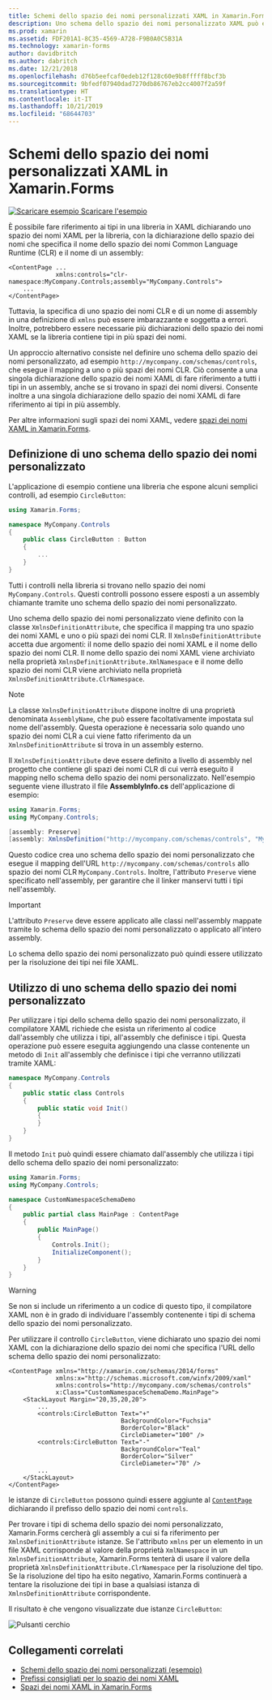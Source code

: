 ```yaml
---
title: Schemi dello spazio dei nomi personalizzati XAML in Xamarin.Forms
description: Uno schema dello spazio dei nomi personalizzato XAML può essere definito con la classe XmlnsDefinitionAttribute, che specifica un mapping tra un URL personalizzato e uno o più spazi dei nomi CLR. Lo schema dello spazio dei nomi personalizzato può quindi essere utilizzato nelle dichiarazioni dello spazio dei nomi XAML.
ms.prod: xamarin
ms.assetid: FDF201A1-8C35-4569-A728-F9B0A0C5B31A
ms.technology: xamarin-forms
author: davidbritch
ms.author: dabritch
ms.date: 12/21/2018
ms.openlocfilehash: d76b5eefcaf0edeb12f128c60e9b8fffff8bcf3b
ms.sourcegitcommit: 9bfedf07940dad7270db86767eb2cc4007f2a59f
ms.translationtype: HT
ms.contentlocale: it-IT
ms.lasthandoff: 10/21/2019
ms.locfileid: "68644703"
---
```

# <a name="xaml-custom-namespace-schemas-in-xamarinforms"></a>Schemi dello spazio dei nomi personalizzati XAML in Xamarin.Forms

[![Scaricare esempio](~/media/shared/download.png) Scaricare l'esempio](https://docs.microsoft.com/samples/xamarin/xamarin-forms-samples/xaml-customnamespaceschemas)

È possibile fare riferimento ai tipi in una libreria in XAML dichiarando uno spazio dei nomi XAML per la libreria, con la dichiarazione dello spazio dei nomi che specifica il nome dello spazio dei nomi Common Language Runtime (CLR) e il nome di un assembly:

```xaml
<ContentPage ...
             xmlns:controls="clr-namespace:MyCompany.Controls;assembly="MyCompany.Controls">
    ...
</ContentPage>
```

Tuttavia, la specifica di uno spazio dei nomi CLR e di un nome di assembly in una definizione di `xmlns` può essere imbarazzante e soggetta a errori. Inoltre, potrebbero essere necessarie più dichiarazioni dello spazio dei nomi XAML se la libreria contiene tipi in più spazi dei nomi.

Un approccio alternativo consiste nel definire uno schema dello spazio dei nomi personalizzato, ad esempio `http://mycompany.com/schemas/controls`, che esegue il mapping a uno o più spazi dei nomi CLR. Ciò consente a una singola dichiarazione dello spazio dei nomi XAML di fare riferimento a tutti i tipi in un assembly, anche se si trovano in spazi dei nomi diversi. Consente inoltre a una singola dichiarazione dello spazio dei nomi XAML di fare riferimento ai tipi in più assembly.

Per altre informazioni sugli spazi dei nomi XAML, vedere [spazi dei nomi XAML in Xamarin.Forms](namespaces.md).

## <a name="defining-a-custom-namespace-schema"></a>Definizione di uno schema dello spazio dei nomi personalizzato

L'applicazione di esempio contiene una libreria che espone alcuni semplici controlli, ad esempio `CircleButton`:

```csharp
using Xamarin.Forms;

namespace MyCompany.Controls
{
    public class CircleButton : Button
    {
        ...
    }
}
```

Tutti i controlli nella libreria si trovano nello spazio dei nomi `MyCompany.Controls`. Questi controlli possono essere esposti a un assembly chiamante tramite uno schema dello spazio dei nomi personalizzato.

Uno schema dello spazio dei nomi personalizzato viene definito con la classe `XmlnsDefinitionAttribute`, che specifica il mapping tra uno spazio dei nomi XAML e uno o più spazi dei nomi CLR. Il `XmlnsDefinitionAttribute` accetta due argomenti: il nome dello spazio dei nomi XAML e il nome dello spazio dei nomi CLR. Il nome dello spazio dei nomi XAML viene archiviato nella proprietà `XmlnsDefinitionAttribute.XmlNamespace` e il nome dello spazio dei nomi CLR viene archiviato nella proprietà `XmlnsDefinitionAttribute.ClrNamespace`.

> [!NOTE]
> La classe `XmlnsDefinitionAttribute` dispone inoltre di una proprietà denominata `AssemblyName`, che può essere facoltativamente impostata sul nome dell'assembly. Questa operazione è necessaria solo quando uno spazio dei nomi CLR a cui viene fatto riferimento da un `XmlnsDefinitionAttribute` si trova in un assembly esterno.

Il `XmlnsDefinitionAttribute` deve essere definito a livello di assembly nel progetto che contiene gli spazi dei nomi CLR di cui verrà eseguito il mapping nello schema dello spazio dei nomi personalizzato. Nell'esempio seguente viene illustrato il file **AssemblyInfo.cs** dell'applicazione di esempio:

```csharp
using Xamarin.Forms;
using MyCompany.Controls;

[assembly: Preserve]
[assembly: XmlnsDefinition("http://mycompany.com/schemas/controls", "MyCompany.Controls")]
```

Questo codice crea uno schema dello spazio dei nomi personalizzato che esegue il mapping dell'URL `http://mycompany.com/schemas/controls` allo spazio dei nomi CLR `MyCompany.Controls`. Inoltre, l'attributo `Preserve` viene specificato nell'assembly, per garantire che il linker manservi tutti i tipi nell'assembly.

> [!IMPORTANT]
> L'attributo `Preserve` deve essere applicato alle classi nell'assembly mappate tramite lo schema dello spazio dei nomi personalizzato o applicato all'intero assembly.

Lo schema dello spazio dei nomi personalizzato può quindi essere utilizzato per la risoluzione dei tipi nei file XAML.

## <a name="consuming-a-custom-namespace-schema"></a>Utilizzo di uno schema dello spazio dei nomi personalizzato

Per utilizzare i tipi dello schema dello spazio dei nomi personalizzato, il compilatore XAML richiede che esista un riferimento al codice dall'assembly che utilizza i tipi, all'assembly che definisce i tipi. Questa operazione può essere eseguita aggiungendo una classe contenente un metodo di `Init` all'assembly che definisce i tipi che verranno utilizzati tramite XAML:

```csharp
namespace MyCompany.Controls
{
    public static class Controls
    {
        public static void Init()
        {
        }
    }
}
```

Il metodo `Init` può quindi essere chiamato dall'assembly che utilizza i tipi dello schema dello spazio dei nomi personalizzato:

```csharp
using Xamarin.Forms;
using MyCompany.Controls;

namespace CustomNamespaceSchemaDemo
{
    public partial class MainPage : ContentPage
    {
        public MainPage()
        {
            Controls.Init();
            InitializeComponent();
        }
    }
}
```

> [!WARNING]
> Se non si include un riferimento a un codice di questo tipo, il compilatore XAML non è in grado di individuare l'assembly contenente i tipi di schema dello spazio dei nomi personalizzato.

Per utilizzare il controllo `CircleButton`, viene dichiarato uno spazio dei nomi XAML con la dichiarazione dello spazio dei nomi che specifica l'URL dello schema dello spazio dei nomi personalizzato:

```xaml
<ContentPage xmlns="http://xamarin.com/schemas/2014/forms"
             xmlns:x="http://schemas.microsoft.com/winfx/2009/xaml"
             xmlns:controls="http://mycompany.com/schemas/controls"
             x:Class="CustomNamespaceSchemaDemo.MainPage">
    <StackLayout Margin="20,35,20,20">
        ...
        <controls:CircleButton Text="+"
                               BackgroundColor="Fuchsia"
                               BorderColor="Black"
                               CircleDiameter="100" />
        <controls:CircleButton Text="-"
                               BackgroundColor="Teal"
                               BorderColor="Silver"
                               CircleDiameter="70" />
        ...
    </StackLayout>
</ContentPage>
```

le istanze di `CircleButton` possono quindi essere aggiunte al [`ContentPage`](xref:Xamarin.Forms.ContentPage) dichiarando il prefisso dello spazio dei nomi `controls`.

Per trovare i tipi di schema dello spazio dei nomi personalizzato, Xamarin.Forms cercherà gli assembly a cui si fa riferimento per `XmlnsDefinitionAttribute` istanze. Se l'attributo `xmlns` per un elemento in un file XAML corrisponde al valore della proprietà `XmlNamespace` in un `XmlnsDefinitionAttribute`, Xamarin.Forms tenterà di usare il valore della proprietà `XmlnsDefinitionAttribute.ClrNamespace` per la risoluzione del tipo. Se la risoluzione del tipo ha esito negativo, Xamarin.Forms continuerà a tentare la risoluzione dei tipi in base a qualsiasi istanza di `XmlnsDefinitionAttribute` corrispondente.

Il risultato è che vengono visualizzate due istanze `CircleButton`:

![Pulsanti cerchio](custom-namespace-schemas-images/circle-buttons.png "Pulsanti cerchio")

## <a name="related-links"></a>Collegamenti correlati

- [Schemi dello spazio dei nomi personalizzati (esempio)](https://docs.microsoft.com/samples/xamarin/xamarin-forms-samples/xaml-customnamespaceschemas)
- [Prefissi consigliati per lo spazio dei nomi XAML](custom-prefix.md)
- [Spazi dei nomi XAML in Xamarin.Forms](namespaces.md)
